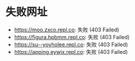 # 失败网址
- https://moo.zxco.repl.co: 失败 (403
Failed)
- https://figura.hpbmm.repl.co: 失败 (403
Failed)
- https://su--yoyholee.repl.co: 失败 (403
Failed)
- https://apping.eywjx.repl.co: 失败 (403
Failed)
